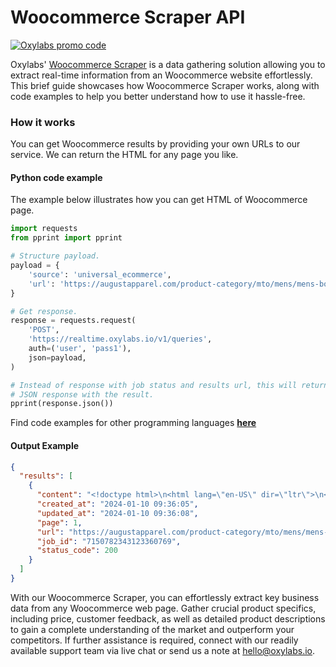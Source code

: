 # Woocommerce Scraper API

[![Oxylabs promo code](https://user-images.githubusercontent.com/129506779/250792357-8289e25e-9c36-4dc0-a5e2-2706db797bb5.png)](https://oxylabs.go2cloud.org/aff_c?offer_id=7&aff_id=877&url_id=112)

Oxylabs' [Woocommerce Scraper](https://oxylabs.io/products/scraper-api/ecommerce/woocommerce?utm_source=github&utm_medium=repositories&utm_campaign=product) is a data gathering solution allowing you to extract real-time information from an Woocommerce website effortlessly. This brief guide showcases how Woocommerce Scraper works, along with code examples to help you better understand how to use it hassle-free.

### How it works

You can get Woocommerce results by providing your own URLs to our service. We can return the HTML for any page you like.

#### Python code example

The example below illustrates how you can get HTML of Woocommerce page.

```python
import requests
from pprint import pprint

# Structure payload.
payload = {
    'source': 'universal_ecommerce',
    'url': 'https://augustapparel.com/product-category/mto/mens/mens-boots/'
}

# Get response.
response = requests.request(
    'POST',
    'https://realtime.oxylabs.io/v1/queries',
    auth=('user', 'pass1'),
    json=payload,
)

# Instead of response with job status and results url, this will return the
# JSON response with the result.
pprint(response.json())
```
Find code examples for other programming languages [**here**](https://github.com/oxylabs/woocommerce-scraper/tree/main/code%20examples)

#### Output Example
```json
{
  "results": [
    {
      "content": "<!doctype html>\n<html lang=\"en-US\" dir=\"ltr\">\n<head>\n\t<meta charset=\"UTF-8\">\n\t<meta name=\"viewport\"  ... </html>",
      "created_at": "2024-01-10 09:36:05",
      "updated_at": "2024-01-10 09:36:08",
      "page": 1,
      "url": "https://augustapparel.com/product-category/mto/mens/mens-boots/",
      "job_id": "7150782343123360769",
      "status_code": 200
    }
  ]
}
```
With our Woocommerce Scraper, you can effortlessly extract key business data from any Woocommerce web page. Gather crucial product specifics, including price, customer feedback, as well as detailed product descriptions to gain a complete understanding of the market and outperform your competitors. If further assistance is required, connect with our readily available support team via live chat or send us a note at hello@oxylabs.io.